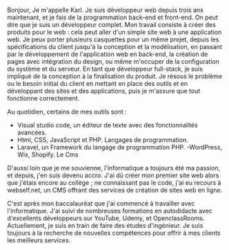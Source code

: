 Bonjour,
Je m'appelle Karl. Je suis développeur web depuis trois ans maintenant, et je fais de la programmation back-end et front-end. On peut dire que je suis un développeur complet.
Mon travail consiste à créer des produits pour le web : cela peut aller d'un simple site web à une application web. Je peux porter plusieurs casquettes pour un même projet, depuis les spécifications du client jusqu'à la conception et la modélisation, en passant par le développement de l'application web en back-end, la création de pages avec intégration du design, ou même m'occuper de la configuration du système et du serveur.
En tant que développeur full-stack, je suis impliqué de la conception à la finalisation du produit. Je résous le problème ou le besoin initial du client en mettant en place des outils et en développant des sites et des applications, puis je m'assure que tout fonctionne correctement.

Au quotidien, certains de mes outils sont :
- Visual studio code, un éditeur de texte avec des fonctionnalités avancées.
- Html, CSS, JavaScript et PHP. Langages de programmation.
- Laravel, un Framework du langage de programmation PHP.
-WordPress, Wix, Shopify. Le Cms

D'aussi loin que je me souvienne, l'informatique a toujours été ma passion, et depuis, j'en suis devenu accro. J'ai dû créer mon premier site web alors que j'étais encore au collège ; ne connaissant pas le code, j'ai eu recours à webself.net, un CMS offrant des services de création de sites web en ligne.

C'est après mon baccalauréat que j'ai commencé à travailler avec l'informatique. J'ai suivi de nombreuses formations en autodidacte avec d'excellents développeurs sur YouTube, Udemy, et OpenclassRooms. Actuellement, je suis en train de faire des études d'ingénieur. Je suis toujours à la recherche de nouvelles compétences pour offrir à mes clients les meilleurs services.
